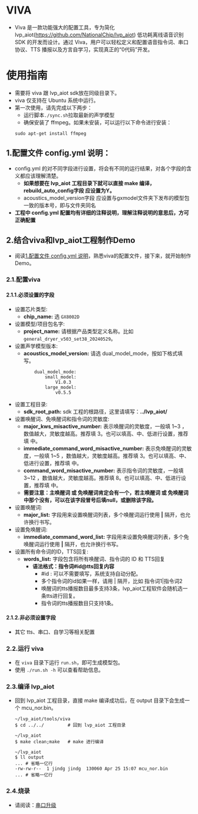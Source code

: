 # VIVA
* Viva 是一款功能强大的配置工具，专为简化 lvp_aiot(https://github.com/NationalChip/lvp_aiot) 低功耗离线语音识别 SDK 的开发而设计。通过 Viva，用户可以轻松定义和配置语音指令词、串口协议、TTS 播报以及方言自学习，实现真正的“0代码”开发。


# 使用指南
* 需要将 viva 跟 lvp_aiot sdk放在同级目录下。
* viva 仅支持在 Ubuntu 系统中运行。
* 第一次使用，请先完成以下两步：
    * 运行脚本`./sync.sh`拉取最新的声学模型
    * 确保安装了 ffmpeg。如果未安装，可以运行以下命令进行安装：
    ```
    sudo apt-get install ffmpeg

    ```

## 1.配置文件 config.yml 说明：
* config.yml 的对不同字段进行设置，将会有不同的运行结果，对各个字段的含义都应该理解清楚。
    * **如果想要在 lvp_aiot 工程目录下就可以直接 make 编译，rebuild_auto_config字段 应设置为Y。**
    * acoustics_model_version字段 应设置与gxmodel文件夹下发布的模型包一致的版本号，即与文件夹同名
* **工程中 config.yml 配置均有详细的注释说明，理解注释说明的意思后，方可正确配置**

## 2.结合viva和lvp_aiot工程制作Demo
* 阅读[1.配置文件 config.yml 说明](#1配置文件-configyml-说明)，熟悉viva的配置文件，接下来，就开始制作Demo。

### 2.1.配置viva
#### 2.1.1.必须设置的字段
* 设置芯片类型:
    * **chip_name:** 选 `GX8002D`
* 设置模型/项目包名字:
    * **project_name:** 请根据产品类型定义名称。比如 `general_dryer_v503_set38_20240529`。
* 设置声学模型版本:
    * **acoustics_model_version:** 请选 dual_model_mode，按如下格式填写。
        ```
            dual_model_mode:
                small_model:
                    V1.0.3
                large_model:
                    v0.5.5
        ```
* 设置工程目录:
    * **sdk_root_path:** sdk 工程的根路径，这里请填写：**../lvp_aiot/**
* 设置唤醒词、免唤醒词和指令词的灵敏度:
    * **major_kws_misactive_number:** 表示唤醒词的灵敏度，一般填 1~3 ，数值越大，灵敏度越高。推荐填 3。也可以填高、中、低进行设置，推荐填 中。
    * **immediate_command_word_misactive_number:** 表示免唤醒词的灵敏度，一般填 1~5 ，数值越大，灵敏度越高。推荐填 3。也可以填高、中、低进行设置，推荐填 中。
    * **command_word_misactive_number:** 表示指令词的灵敏度，一般填 3~12 ，数值越大，灵敏度越高。推荐填 8。也可以填高、中、低进行设置，推荐填 中。
    * **需要注意：主唤醒词 或 免唤醒词肯定会有一个，若主唤醒词 或 免唤醒词中那个没有，可以在该字段冒号后填null，或删除该字段。**
* 设置唤醒词:
    * **major_list:** 字段用来设置唤醒词列表，多个唤醒词运行使用 **|** 隔开，也允许换行书写。
* 设置免唤醒词:
    * **immediate_command_word_list:** 字段用来设置免唤醒词列表，多个免唤醒词运行使用 **|** 隔开，也允许换行书写。
* 设置所有命令词的ID，TTS回复:
    * **words_list:** 字段包含将所有唤醒词、指令词的 ID 和 TTS回复
        * **语法格式：指令词#id@tts回复内容**
            * #id : 可以不需要填写，系统支持自动分配。
            * 多个指令词的id如果一样，请用 | 隔开，比如 指令词1|指令词2
            * 唤醒词的tts播报数目最多支持3条，lvp_aiot工程软件会随机选一条tts进行回复。
            * 指令词的tts播报数目只支持1条。

#### 2.1.2.非必须设置字段
* 其它 tts、串口、自学习等相关配置

### 2.2.运行 viva
* 在 `viva` 目录下运行 `run.sh`，即可生成模型包。
* 使用 `./run.sh -h` 可以查看帮助信息。

### 2.3.编译 lvp_aiot
* 回到 lvp_aiot 工程目录，直接 make 编译成功后，在 output 目录下会生成一个 mcu_nor.bin。
    ```shell
    ~/lvp_aiot/tools/viva
    $ cd ../../         # 回到 lvp_aiot 工程目录

    ~/lvp_aiot
    $ make clean;make   # make 进行编译

    ~/lvp_aiot
    $ ll output
    ... # 省略一亿行
    -rw-rw-r--  1 jindg jindg  130060 Apr 25 15:07 mcu_nor.bin
    ... # 省略一亿行
    ```
### 2.4.烧录
* 请阅读：[串口升级](https://nationalchip.gitlab.io/ai_audio_docs/software/lvp/SDK%E5%BC%80%E5%8F%91%E6%8C%87%E5%8D%97/SDK%E5%BF%AB%E9%80%9F%E5%85%A5%E9%97%A8/%E4%B8%B2%E5%8F%A3%E5%8D%87%E7%BA%A7/) 
